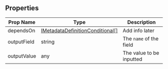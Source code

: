 ## Properties

| Prop Name | Type | Description |
| --------------------- | ------ | ------------------- |
| dependsOn | [IMetadataDefinitionConditional[]](/Documentation/MetadataPlugin/IMetadataConditional.md) | Add info later |
| outputField | string | The `name` of the field |
| outputValue | any | The value to be inputted |
